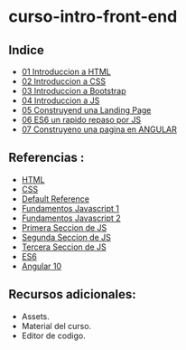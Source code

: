 # curso-intro-front-end

## Indice

* [01 Introduccion a HTML]()
* [02 Introduccion a CSS]()
* [03 Introduccion a Bootstrap]()
* [04 Introduccion a JS]()
* [05 Construyend una Landing Page]()
* [06 ES6 un rapido repaso por JS]()
* [07 Construyeno una pagina en ANGULAR]()

## Referencias :

* [HTML](https://www.w3schools.com/html/default.asp)
* [CSS](https://www.w3schools.com/css/default.asp)
* [Default Reference](https://www.w3schools.com/jsref/default.asp)
* [Fundamentos Javascript 1](https://www.w3schools.com/js/default.asp)
* [Fundamentos Javascript 2](https://www.w3schools.com/js/js_object_definition.asp)
* [Primera Seccion de JS](https://www.w3schools.com/js/js_htmldom.asp)
* [Segunda Seccion de JS](https://www.w3schools.com/js/js_window.asp)
* [Tercera Seccion de JS](https://www.w3schools.com/js/js_callback.asp)
* [ES6]()
* [Angular 10]()

## Recursos adicionales:

* Assets.
* Material del curso.
* Editor de codigo.
